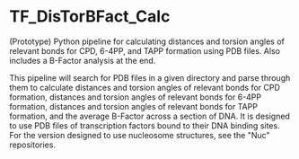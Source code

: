 # TF_DisTorBFact_Calc
(Prototype) Python pipeline for calculating distances and torsion angles of relevant bonds for CPD, 6-4PP, and TAPP formation using PDB files. Also includes a B-Factor analysis at the end. 

This pipeline will search for PDB files in a given directory and parse through them to calculate distances and torsion angles of relevant bonds for CPD formation, distances and torsion angles of relevant bonds for 6-4PP formation, distances and torsion angles of relevant bonds for TAPP formation, and the average B-Factor across a section of DNA. It is designed to use PDB files of transcription factors bound to their DNA binding sites. For the version designed to use nucleosome structures, see the "Nuc" repositories. 
